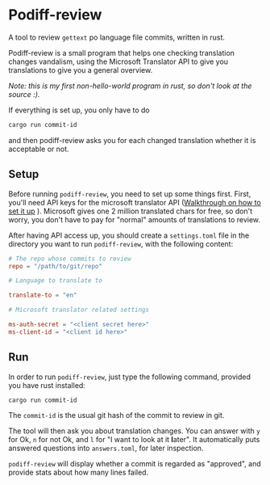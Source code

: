 # Podiff-review

A tool to review `gettext` po language file commits, written in rust.

Podiff-review is a small program that helps one checking translation changes vandalism, using the Microsoft Translator API to give you translations to give you a general overview.

*Note: this is my first non-hello-world program in rust, so don't look at the source :).*

If everything is set up, you only have to do
```bash
cargo run commit-id
```
and then podiff-review asks you for each changed translation whether it is acceptable or not.

## Setup

Before running `podiff-review`, you need to set up some things first.
First, you'll need API keys for the microsoft translator API ([Walkthrough on how to set it up](http://blogs.msdn.com/b/translation/p/gettingstarted1.aspx) ).
Microsoft gives one 2 million translated chars for free, so don't worry, you don't have to pay for "normal" amounts of translations to review.

After having API access up, you should create a `settings.toml` file in the directory you want to run `podiff-review`, with the following content:

```toml
# The repo whose commits to review
repo = "/path/to/git/repo"

# Language to translate to

translate-to = "en"

# Microsoft translator related settings

ms-auth-secret = "<client secret here>"
ms-client-id = "<client id here>"

```

## Run

In order to run `podiff-review`, just type the following command, provided you have rust installed:

```bash
cargo run commit-id
```

The `commit-id` is the usual git hash of the commit to review in git.

The tool will then ask you about translation changes. You can answer with `y` for Ok, `n` for not Ok, and `l` for "I want to look at it **l**ater".
It automatically puts answered questions into `answers.toml`, for later inspection.

`podiff-review` will display whether a commit is regarded as "approved", and provide stats about how many lines failed.
